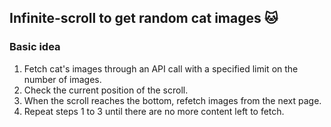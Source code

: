 ## Infinite-scroll to get random cat images 🐱

### Basic idea

1. Fetch cat's images through an API call with a specified limit on the number of images.
2. Check the current position of the scroll.
3. When the scroll reaches the bottom, refetch images from the next page.
4. Repeat steps 1 to 3 until there are no more content left to fetch.

